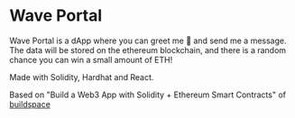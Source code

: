 # Wave Portal

Wave Portal is a dApp where you can greet me 👋 and send me a message. The data will be stored on the ethereum blockchain, and there is a random chance you can win a small amount of ETH!

Made with Solidity, Hardhat and React.

Based on "Build a Web3 App with Solidity + Ethereum Smart Contracts" of [buildspace](https://buildspace.so/)
